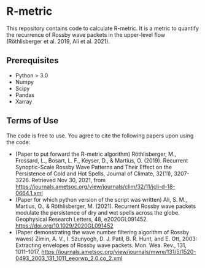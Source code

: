 # R-metric
This repository contains code to calculate R-metric. It is a metric to quantify the recurrence of Rossby wave packets in the upper-level flow (Röthlisberger et al. 2019, Ali et al. 2021).

## Prerequisites
* Python > 3.0
* Numpy
* Scipy
* Pandas
* Xarray

## Terms of Use
The code is free to use. You agree to cite the following papers upon using the code:

* (Paper to put forward the R-metric algorithm) Röthlisberger, M., Frossard, L., Bosart, L. F., Keyser, D., & Martius, O. (2019). Recurrent Synoptic-Scale Rossby Wave Patterns and Their Effect on the Persistence of Cold and Hot Spells, Journal of Climate, 32(11), 3207-3226. Retrieved Nov 30, 2021, from https://journals.ametsoc.org/view/journals/clim/32/11/jcli-d-18-0664.1.xml 
* (Paper for which python version of the script was written)  Ali, S. M., Martius, O., & Röthlisberger, M. (2021). Recurrent Rossby wave packets modulate the persistence of dry and wet spells across the globe. Geophysical Research Letters, 48, e2020GL091452. https://doi.org/10.1029/2020GL091452 
* (Paper demonstrating the wave number filtering algorithm of Rossby waves) Zimin, A. V., I. Szunyogh, D. J. Patil, B. R. Hunt, and E. Ott, 2003: Extracting envelopes of Rossby wave packets. Mon. Wea. Rev., 131, 1011–1017, https://journals.ametsoc.org/view/journals/mwre/131/5/1520-0493_2003_131_1011_eeorwp_2.0.co_2.xml
